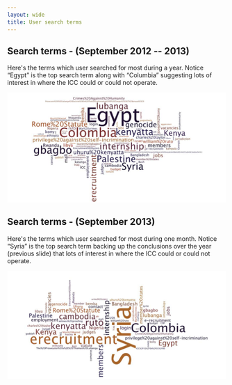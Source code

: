 ```yaml
---
layout: wide
title: User search terms 
---
```


## Search terms - (September 2012 -- 2013)
Here's the terms which user searched for most during a year. Notice “Egypt” is the top search term along with “Columbia” suggesting lots of interest in where the ICC could or could not operate.

![Search terms - (September 2012 -- 2013)](../assets/images/ICC-user-research11.jpg)

## Search terms - (September 2013)
Here's the terms which user searched for most during one month. Notice “Syria” is the top search term backing up the conclusions over the year (previous slide) that lots of interest in where the ICC could or could not operate.

![Search terms - (September 2013)](../assets/images/ICC-user-research12.jpg)